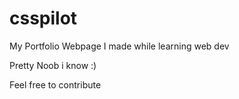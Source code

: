 # csspilot


My Portfolio Webpage I made while learning web dev


Pretty Noob i know :)

Feel free to contribute
